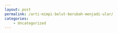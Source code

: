 ```yaml
---
layout: post
permalink: /arti-mimpi-belut-berubah-menjadi-ular/
categories:
    - Uncategorized
---
```


